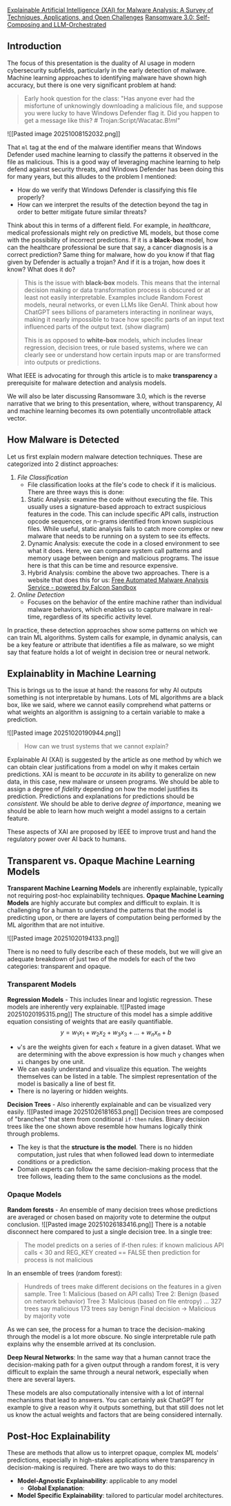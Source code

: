 [Explainable Artificial Intelligence (XAI) for Malware Analysis: A Survey of Techniques, Applications, and Open Challenges](https://ieeexplore.ieee.org/abstract/document/10944807)
[Ransomware 3.0: Self-Composing and LLM-Orchestrated](https://arxiv.org/html/2508.20444v1)
## Introduction
The focus of this presentation is the duality of AI usage in modern cybersecurity subfields, particularly in the early detection of malware. Machine learning approaches to identifying malware have shown high accuracy, but there is one very significant problem at hand: 

> Early hook question for the class: "Has anyone ever had the misfortune of unknowingly downloading a malicious file, and suppose you were lucky to have Windows Defender flag it. Did you happen to get a message like this? # Trojan:Script/Wacatac.B!*ml"*

![[Pasted image 20251008152032.png]]

That `ml` tag at the end of the malware identifier means that Windows Defender used machine learning to classify the patterns it observed in the file as malicious. This is a good way of leveraging machine learning to help defend against security threats, and Windows Defender has been doing this for many years, but this alludes to the problem I mentioned:
- How do we verify that Windows Defender is classifying this file properly? 
- How can we interpret the results of the detection beyond the tag in order to better mitigate future similar threats? 

Think about this in terms of a different field. For example, in *healthcare*, medical professionals might rely on predictive ML models, but those come with the possibility of incorrect predictions. If it is a **black-box** model, how can the healthcare professional be sure that say, a cancer diagnosis is a correct prediction? Same thing for malware, how do you know if that flag given by Defender is actually a trojan? And if it is a trojan, how does it know? What does it do?

> This is the issue with **black-box** models. This means that the internal decision making or data transformation process is obscured or at least not easily interpretable. Examples include Random Forest models, neural networks, or even LLMs like GenAI. Think about how ChatGPT sees billions of parameters interacting in nonlinear ways, making it nearly impossible to trace how specific parts of an input text influenced parts of the output text. (show diagram)
> 
> This is as opposed to **white-box** models, which includes linear regression, decision trees, or rule based systems, where we can clearly see or understand how certain inputs map or are transformed into outputs or predictions.

What IEEE is advocating for through this article is to make **transparency** a prerequisite for malware detection and analysis models. 

We will also be later discussing Ransomware 3.0, which is the reverse narrative that we bring to this presentation, where, without transparency, AI and machine learning becomes its own potentially uncontrollable attack vector.

## How Malware is Detected
Let us first explain modern malware detection techniques. These are categorized into 2 distinct approaches: 
1) *File Classification*
	- File classification looks at the file's code to check if it is malicious. There are three ways this is done:
	1) Static Analysis: examine the code without executing the file. This usually uses a signature-based approach to extract suspicious features in the code. This can include specific API calls, instruction opcode sequences, or n-grams identified from known suspicious files. While useful, static analysis fails to catch more complex or new malware that needs to be running on a system to see its effects. 
	2) Dynamic Analysis: execute the code in a closed environment to see what it does. Here, we can compare system call patterns and memory usage between benign and malicious programs. The issue here is that this can be time and resource expensive. 
	3) Hybrid Analysis: combine the above two approaches. There is a website that does this for us: [Free Automated Malware Analysis Service - powered by Falcon Sandbox](https://hybrid-analysis.com/)
2) *Online Detection*
	- Focuses on the behavior of the entire machine rather than individual malware behaviors, which enables us to capture malware in real-time, regardless of its specific activity level. 

In practice, these detection approaches show some patterns on which we can train ML algorithms. System calls for example, in dynamic analysis, can be a key feature or attribute that identifies a file as malware, so we might say that feature holds a lot of weight in decision tree or neural network. 

## Explainablity in Machine Learning 
This is brings us to the issue at hand: the reasons for why AI outputs something is not interpretable by humans. Lots of ML algorithms are a black box, like we said, where we cannot easily comprehend what patterns or what weights an algorithm is assigning to a certain variable to make a prediction. 

![[Pasted image 20251020190944.png]]

> How can we trust systems that we cannot explain? 

Explainable AI (XAI) is suggested by the article as one method by which we can obtain clear justifications from a model on why it makes certain predictions. 
XAI is meant to be *accurate* in its ability to generalize on new data, in this case, new malware or unseen programs. We should be able to assign a degree of *fidelity* depending on how the model justifies its prediction. Predictions and explanations for predictions should be *consistent*. 
We should be able to derive *degree of importance*, meaning we should be able to learn how much weight a model assigns to a certain feature. 

These aspects of XAI are proposed by IEEE to improve trust and hand the regulatory power over AI back to humans.
## Transparent vs. Opaque Machine Learning Models 
**Transparent Machine Learning Models** are inherently explainable, typically not requiring post-hoc explainability techniques.
**Opaque Machine Learning Models** are highly accurate but complex and difficult to explain. It is challenging for a human to understand the patterns that the model is predicting upon, or there are layers of computation being performed by the ML algorithm that are not intuitive. 

![[Pasted image 20251020194133.png]]

There is no need to fully describe each of these models, but we will give an adequate breakdown of just two of the models for each of the two categories: transparent and opaque. 

### Transparent Models

**Regression Models** - This includes linear and logistic regression. These models are inherently very explainable.
![[Pasted image 20251020195315.png]]
The structure of this model has a simple additive equation consisting of weights that are easily quantifiable. 
$$y = w_{1}x_{1} + w_{2}x_{2} + w_{3}x_{3} + \dots + w_{n}x_{n} + b$$
- `w`'s are the weights given for each `x` feature in a given dataset. What we are determining with the above expression is how much `y` changes when  `xi` changes by one unit. 
- We can easily understand and visualize this equation. The weights themselves can be listed in a table. The simplest representation of the model is basically a line of best fit. 
- There is no layering or hidden weights. 

**Decision Trees** - Also inherently explainable and can be visualized very easily. 
![[Pasted image 20251026181653.png]]
Decision trees are composed of "branches" that stem from conditional `if-then` rules. Binary decision trees like the one shown above resemble how humans logically think through problems. 
- The key is that the **structure is the model**. There is no hidden computation, just rules that when followed lead down to intermediate conditions or a prediction. 
- Domain experts can follow the same decision-making process that the tree follows, leading them to the same conclusions as the model. 

### Opaque Models 
**Random forests** - An ensemble of many decision trees whose predictions are averaged or chosen based on majority vote to determine the output conclusion. 
![[Pasted image 20251026183416.png]]
There is a notable disconnect here compared to just a single decision tree. 
In a single tree: 
> The model predicts on a series of if-then rules: 
> 	if known malicious API calls < 30 and REG_KEY created == FALSE
> 	then prediction for process is not malicious 

In an ensemble of trees (random forest): 
> Hundreds of trees make different decisions on the features in a given sample.
> 	Tree 1: Malicious (based on API calls)
> 	Tree 2: Benign (based on network behavior)
> 	Tree 3: Malicious (based on file entropy)
> 	... 
> 	327 trees say malicious
> 	173 trees say benign 
> 	Final decision -> Malicious by majority vote 

As we can see, the process for a human to trace the decision-making through the model is a lot more obscure. No single interpretable rule path explains why the ensemble arrived at its conclusion. 

**Deep Neural Networks**: In the same way that a human cannot trace the decision-making path for a given output through a random forest, it is very difficult to explain the same through a neural network, especially when there are several layers. 

These models are also computationally intensive with a lot of internal mechanisms that lead to answers. You can certainly ask ChatGPT for example to give a reason why it outputs something, but that still does not let us know the actual weights and factors that are being considered internally. 

## Post-Hoc Explainability 
These are methods that allow us to interpret opaque, complex ML models' predictions, especially in high-stakes applications where transparency in decision-making is required. There are two ways to do this:
- **Model-Agnostic Explainability**: applicable to any model 
	- **Global Explanation**: 
- **Model Specific Explainability**: tailored to particular model architectures. 
